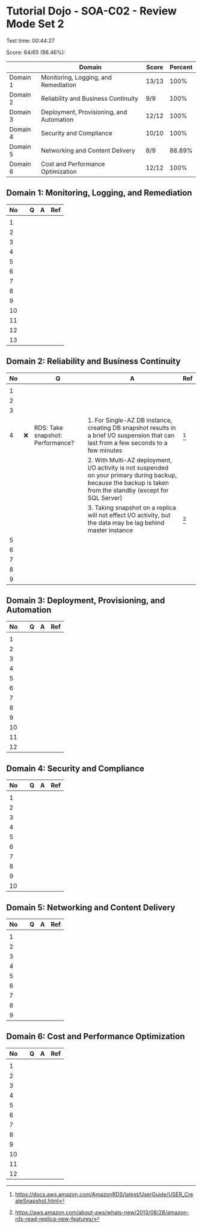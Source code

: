 # Tutorial Dojo - SOA-C02 - Review Mode Set 2

Test time: 00:44:27

Score: 64/65 (98.46%):

|          | Domain                                   | Score | Percent |
| -------- | ---------------------------------------- | ----- | ------- |
| Domain 1 | Monitoring, Logging, and Remediation     | 13/13 | 100%    |
| Domain 2 | Reliability and Business Continuity      | 9/9   | 100%    |
| Domain 3 | Deployment, Provisioning, and Automation | 12/12 | 100%    |
| Domain 4 | Security and Compliance                  | 10/10 | 100%    |
| Domain 5 | Networking and Content Delivery          | 8/9   | 88.89%  |
| Domain 6 | Cost and Performance Optimization        | 12/12 | 100%    |

## Domain 1: Monitoring, Logging, and Remediation

| No  |     | Q   | A   | Ref |
| --- | --- | --- | --- | --- |
|     |     |     |     |     |
| 1   |     |     |     |     |
| 2   |     |     |     |     |
| 3   |     |     |     |     |
| 4   |     |     |     |     |
| 5   |     |     |     |     |
| 6   |     |     |     |     |
| 7   |     |     |     |     |
| 8   |     |     |     |     |
| 9   |     |     |     |     |
| 10  |     |     |     |     |
| 11  |     |     |     |     |
| 12  |     |     |     |     |
| 13  |     |     |     |     |

## Domain 2: Reliability and Business Continuity

| No  |     | Q                                | A                                                                                                                                                              | Ref      |
| --- | --- | -------------------------------- | -------------------------------------------------------------------------------------------------------------------------------------------------------------- | -------- |
|     |     |                                  |                                                                                                                                                                |          |
| 1   |     |                                  |                                                                                                                                                                |          |
| 2   |     |                                  |                                                                                                                                                                |          |
| 3   |     |                                  |                                                                                                                                                                |          |
| 4   | ❌  | RDS: Take snapshot: Performance? | 1. For Single-AZ DB instance, creating DB snapshot results in a brief I/O suspension that can last from a few seconds to a few minutes                         | [^2.4.1] |
|     |     |                                  | 2. With Multi-AZ deployment, I/O activity is not suspended on your primary during backup, because the backup is taken from the standby (except for SQL Server) |          |
|     |     |                                  | 3. Taking snapshot on a replica will not effect I/O activity, but the data may be lag behind master instance                                                   | [^2.4.2] |
| 5   |     |                                  |                                                                                                                                                                |          |
| 6   |     |                                  |                                                                                                                                                                |          |
| 7   |     |                                  |                                                                                                                                                                |          |
| 8   |     |                                  |                                                                                                                                                                |          |
| 9   |     |                                  |                                                                                                                                                                |          |

## Domain 3: Deployment, Provisioning, and Automation

| No  |     | Q   | A   | Ref |
| --- | --- | --- | --- | --- |
|     |     |     |     |     |
| 1   |     |     |     |     |
| 2   |     |     |     |     |
| 3   |     |     |     |     |
| 4   |     |     |     |     |
| 5   |     |     |     |     |
| 6   |     |     |     |     |
| 7   |     |     |     |     |
| 8   |     |     |     |     |
| 9   |     |     |     |     |
| 10  |     |     |     |     |
| 11  |     |     |     |     |
| 12  |     |     |     |     |

## Domain 4: Security and Compliance

| No  |     | Q   | A   | Ref |
| --- | --- | --- | --- | --- |
|     |     |     |     |     |
| 1   |     |     |     |     |
| 2   |     |     |     |     |
| 3   |     |     |     |     |
| 4   |     |     |     |     |
| 5   |     |     |     |     |
| 6   |     |     |     |     |
| 7   |     |     |     |     |
| 8   |     |     |     |     |
| 9   |     |     |     |     |
| 10  |     |     |     |     |

## Domain 5: Networking and Content Delivery

| No  |     | Q   | A   | Ref |
| --- | --- | --- | --- | --- |
|     |     |     |     |     |
| 1   |     |     |     |     |
| 2   |     |     |     |     |
| 3   |     |     |     |     |
| 4   |     |     |     |     |
| 5   |     |     |     |     |
| 6   |     |     |     |     |
| 7   |     |     |     |     |
| 8   |     |     |     |     |
| 9   |     |     |     |     |

## Domain 6: Cost and Performance Optimization

| No  |     | Q   | A   | Ref |
| --- | --- | --- | --- | --- |
|     |     |     |     |     |
| 1   |     |     |     |     |
| 2   |     |     |     |     |
| 3   |     |     |     |     |
| 4   |     |     |     |     |
| 5   |     |     |     |     |
| 6   |     |     |     |     |
| 7   |     |     |     |     |
| 8   |     |     |     |     |
| 9   |     |     |     |     |
| 10  |     |     |     |     |
| 11  |     |     |     |     |
| 12  |     |     |     |     |

[^2.4.1]: <https://docs.aws.amazon.com/AmazonRDS/latest/UserGuide/USER_CreateSnapshot.html>
[^2.4.2]: <https://aws.amazon.com/about-aws/whats-new/2013/08/28/amazon-rds-read-replica-new-features/>
